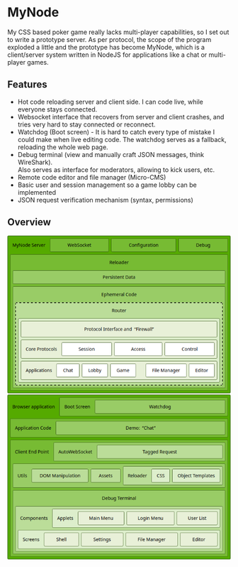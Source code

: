 # MyNode
My CSS based poker game really lacks multi-player capabilities, so I set out to write a prototype server.
As per protocol, the scope of the program exploded a little and the prototype has become MyNode, which is a client/server system written in NodeJS
for applications like a chat or multi-player games.

## Features
  * Hot code reloading server and client side. I can code live, while everyone stays connected.
  * Websocket interface that recovers from server and client crashes, and tries very hard to stay connected or reconnect.
  * Watchdog (Boot screen) - It is hard to catch every type of mistake I could make when live editing code. The watchdog serves as a fallback, reloading the whole web page.
  * Debug terminal (view and manually craft JSON messages, think WireShark).<br /> Also serves as interface for moderators, allowing to kick users, etc.
  * Remote code editor and file manager (Micro-CMS)
  * Basic user and session management so a game lobby can be implemented
  * JSON request verification mechanism (syntax, permissions)

## Overview
![server_block_diagram]
![client_block_diagram]


[client_block_diagram]: https://github.com/hwirth/MyNode/blob/main/client_block_diagram.png "Block diagram of the client's architecture"
[server_block_diagram]: https://github.com/hwirth/MyNode/blob/main/server_block_diagram.png "Block diagram of the server's architecture"
